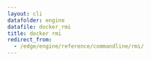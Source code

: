 ```yaml
---
layout: cli
datafolder: engine
datafile: docker_rmi
title: docker rmi
redirect_from:
  - /edge/engine/reference/commandline/rmi/
---
```

